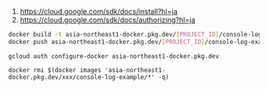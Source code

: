 1. https://cloud.google.com/sdk/docs/install?hl=ja
2. https://cloud.google.com/sdk/docs/authorizing?hl=ja

```sh
docker build -t asia-northeast1-docker.pkg.dev/[PROJECT_ID]/console-log-example/[IMAGE]:[TAG] .
docker push asia-northeast1-docker.pkg.dev/[PROJECT_ID]/console-log-example/[IMAGE]:[TAG] .
```

```
gcloud auth configure-docker asia-northeast1-docker.pkg.dev
```

```
docker rmi $(docker images 'asia-northeast1-docker.pkg.dev/xxx/console-log-example/*' -q)
```
